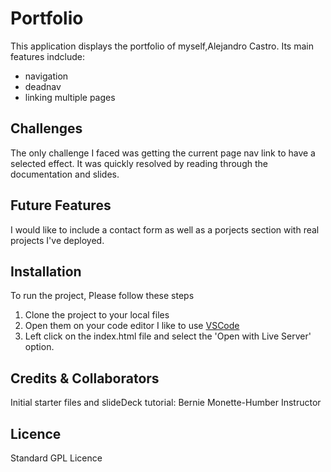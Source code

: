 # Portfolio 
This application displays the portfolio of myself,Alejandro Castro. 
Its main features indclude:

+ navigation
+ deadnav
+ linking multiple pages
  
## Challenges
The only challenge I faced was getting the current page nav link to have a selected effect. It was quickly resolved by reading through the documentation and slides.

## Future Features
I would like to include a contact form as well as a porjects section with real projects I've deployed.

## Installation
To run the project, Please follow these steps

1. Clone the project to your local files
2. Open them on your code editor I like to use [VSCode](https://code.visualstudio.com/)
3. Left click on the index.html file and select the 'Open with Live Server' option.

## Credits & Collaborators
Initial starter files and slideDeck tutorial: Bernie Monette-Humber Instructor
  
## Licence
Standard GPL Licence
